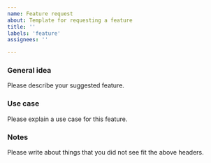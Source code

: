 ```yaml
---
name: Feature request
about: Template for requesting a feature
title: ''
labels: 'feature'
assignees: ''

---
```


<!--
IMPORTANT!

If what you're reporting is not a bug or issue with the plugin directly, please create a new discussion: https://github.com/AlexGustafsson/homebridge-wol/discussions.

Example of issues that are not bugs or related to this plugin:

* Wake command, start command or shutdown command do not work - this is user-supplied input and is executed by the plugin just like it would be executed if you were to type it in your own terminal

Example of issues that are helpful to the project:

* Feature suggestions - we love to hear what you envision for this project
* Bug reports - is there a typo or badly handled edge case? We'd love to hear about it!
-->

### General idea
Please describe your suggested feature.

### Use case
Please explain a use case for this feature.

### Notes
Please write about things that you did not see fit the above headers.

